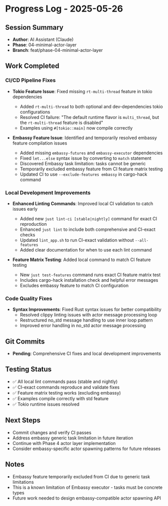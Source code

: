 # Progress Log - 2025-05-26

## Session Summary
* **Author**: AI Assistant (Claude)
* **Phase**: 04-minimal-actor-layer
* **Branch**: feat/phase-04-minimal-actor-layer

## Work Completed

### CI/CD Pipeline Fixes
* **Tokio Feature Issue**: Fixed missing `rt-multi-thread` feature in tokio dependencies
  - Added `rt-multi-thread` to both optional and dev-dependencies tokio configurations
  - Resolved CI failure: "The default runtime flavor is `multi_thread`, but the `rt-multi-thread` feature is disabled"
  - Examples using `#[tokio::main]` now compile correctly

* **Embassy Feature Issue**: Identified and temporarily resolved embassy feature compilation issues
  - Added missing `embassy-futures` and `embassy-executor` dependencies
  - Fixed `let...else` syntax issue by converting to `match` statement
  - Discovered Embassy task limitation: tasks cannot be generic
  - Temporarily excluded embassy feature from CI feature matrix testing
  - Updated CI to use `--exclude-features embassy` in cargo-hack command

### Local Development Improvements
* **Enhanced Linting Commands**: Improved local CI validation to catch issues early
  - Added new `just lint-ci [stable|nightly]` command for exact CI reproduction
  - Enhanced `just lint` to include both comprehensive and CI-exact checks
  - Updated `lint_app.sh` to run CI-exact validation without `--all-features`
  - Added clear documentation for when to use each lint command

* **Feature Matrix Testing**: Added local command to match CI feature testing
  - New `just test-features` command runs exact CI feature matrix test
  - Includes cargo-hack installation check and helpful error messages
  - Excludes embassy feature to match CI configuration

### Code Quality Fixes
* **Syntax Improvements**: Fixed Rust syntax issues for better compatibility
  - Resolved clippy linting issues with actor message processing loop
  - Restructured no_std message handling to use inner loop pattern
  - Improved error handling in no_std actor message processing

## Git Commits
* **Pending**: Comprehensive CI fixes and local development improvements

## Testing Status
* ✅ All local lint commands pass (stable and nightly)
* ✅ CI-exact commands reproduce and validate fixes
* ✅ Feature matrix testing works (excluding embassy)
* ✅ Examples compile correctly with std feature
* ✅ Tokio runtime issues resolved

## Next Steps
* Commit changes and verify CI passes
* Address embassy generic task limitation in future iteration
* Continue with Phase 4 actor layer implementation
* Consider embassy-specific actor spawning patterns for future releases

## Notes
* Embassy feature temporarily excluded from CI due to generic task limitations
* This is a known limitation of Embassy executor - tasks must be concrete types
* Future work needed to design embassy-compatible actor spawning API 